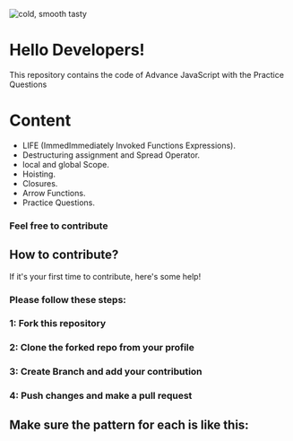 
![cold, smooth   tasty](https://user-images.githubusercontent.com/96164867/236640854-8e71e1a7-96b0-4461-98f7-5fbe376f3f7d.png)

# Hello Developers!
This repository contains the code of Advance JavaScript with the Practice Questions   
#  Content
* LIFE (ImmedImmediately Invoked Functions Expressions).
* Destructuring assignment and Spread Operator.
* local and global Scope.
* Hoisting.
* Closures.
* Arrow Functions.
* Practice Questions.

### Feel free to contribute 
## How to contribute?
If it's your first time to contribute, here's some help!
### Please follow these steps:
### 1: Fork this repository
### 2: Clone the forked repo from your profile
### 3: Create Branch and add your contribution
### 4: Push changes and make a pull request

## Make sure the pattern for each is like this:


